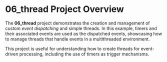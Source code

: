 # 06_thread Project Overview

The **06_thread** project demonstrates the creation and management of custom *event dispatching* and simple threads. In this example, timers and their associated events are used as the dispatched events, showcasing how to manage threads that handle events in a multithreaded environment.

This project is useful for understanding how to create threads for event-driven processing, including the use of timers as trigger mechanisms.
